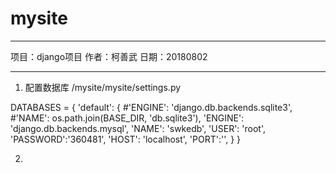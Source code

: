 # mysite

----------------------
项目：django项目
作者：柯善武
日期：20180802

---------------------

1. 配置数据库
/mysite/mysite/settings.py

DATABASES = {
    'default': {
        #'ENGINE': 'django.db.backends.sqlite3',
        #'NAME': os.path.join(BASE_DIR, 'db.sqlite3'),
        'ENGINE': 'django.db.backends.mysql',
        'NAME': 'swkedb',
        'USER': 'root',
        'PASSWORD':'360481',
        'HOST': 'localhost',
        'PORT':'', 
    }
}

2.
